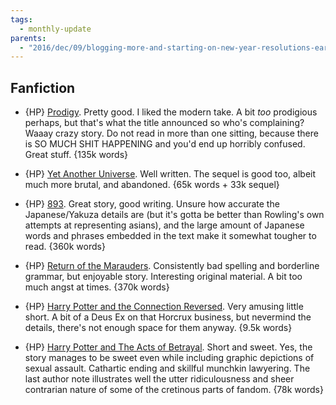 ```yaml
---
tags:
  - monthly-update
parents:
  - "2016/dec/09/blogging-more-and-starting-on-new-year-resolutions-early"
---
```


## Fanfiction

- {HP} [Prodigy](https://www.fanfiction.net/s/3415504/1/Prodigy). Pretty good.
  I liked the modern take. A bit *too* prodigious perhaps, but that's what the
  title announced so who's complaining? Waaay crazy story. Do not read in more
  than one sitting, because there is SO MUCH SHIT HAPPENING and you'd end up
  horribly confused. Great stuff. {135k words}

- {HP} [Yet Another Universe](https://www.fanfiction.net/s/6320683/1/Yet-Another-Universe).
  Well written. The sequel is good too, albeit much more brutal, and abandoned.
  {65k words + 33k sequel}

- {HP} [893](https://www.fanfiction.net/s/7161848/1/893). Great story, good
  writing. Unsure how accurate the Japanese/Yakuza details are (but it's gotta
  be better than Rowling's own attempts at representing asians), and the large
  amount of Japanese words and phrases embedded in the text make it somewhat
  tougher to read. {360k words}

- {HP} [Return of the Marauders](https://www.fanfiction.net/s/5856625/1/The-Return-of-the-Marauders).
  Consistently bad spelling and borderline grammar, but enjoyable story.
  Interesting original material. A bit too much angst at times. {370k words}

- {HP} [Harry Potter and the Connection Reversed](https://www.fanfiction.net/s/9132770/1/Harry-Potter-and-the-Connection-Reversed).
  Very amusing little short. A bit of a Deus Ex on that Horcrux business, but
  nevermind the details, there's not enough space for them anyway. {9.5k words}

- {HP} [Harry Potter and The Acts of Betrayal](https://www.fanfiction.net/s/3807777/1/Harry-Potter-and-The-Acts-of-Betrayal).
  Short and sweet. Yes, the story manages to be sweet even while including
  graphic depictions of sexual assault. Cathartic ending and skillful munchkin
  lawyering. The last author note illustrates well the utter ridiculousness and
  sheer contrarian nature of some of the cretinous parts of fandom. {78k words}

